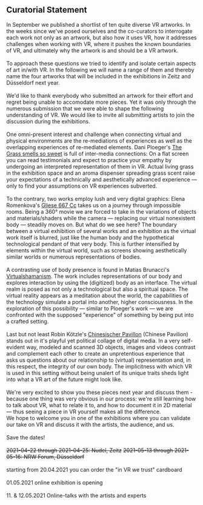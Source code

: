 ## Curatorial Statement

In September we published a shortlist of ten quite diverse VR artworks. In the weeks since we've posed ourselves and the co-curators to interrogate each work not only as an artwork, but also how it uses VR, how it addresses challenges when working with VR, where it pushes the known boundaries of VR, and ultimately why the artwork is and should be a VR artwork.<br>
<br>
To approach these questions we tried to identify and isolate certain aspects of art in/with VR. In the following we will name a range of them and thereby name the four artworks that will be included in the exhibitions in Zeitz and Düsseldorf next year.<br>
<br>
We'd like to thank everybody who submitted an artwork for their effort and regret being unable to accomodate more pieces. Yet it was only through the numerous submission that we were able to shape the following understanding of VR. We would like to invite all submitting artists to join the discussion during the exhibitions.<br>
<br>
One omni-present interest and challenge when connecting virtual and physical environments are the re-mediations of experiences as well as the overlapping experiences of re-mediated elements. Dani Ploeger's [The Grass smells so sweet](https://www.nextmuseum.io/en/submissions/the-grass-smells-so-sweet/) is full of inter-media connections: On a flat screen you can read testimonials and expect to practice your empathy by undergoing an interpreted representation of them in VR. Actual living grass in the exhibition space and an aroma dispenser spreading grass scent raise your expectations of a technically and aesthetically advanced experience — only to find your assumptions on VR experiences subverted.<br> 
<br>
To the contrary, two works employ lush and very digital graphics: Elena Romenkova's [Gliese 667 Cc](https://www.nextmuseum.io/en/submissions/gliese-667-cc-2/) takes us on a journey through impossible rooms. Being a 360° movie we are forced to take in the variations of objects and materials/shaders while the camera — replacing our virtual nonexistent body — steadily moves on. But what do we see here? The boundary between a virtual exhibition of several works and an exhibition as the virtual work itself is blurred, just like the human body and the hypothetical technological pendant of that very body. This is further intensified by elements within the virtual world, such as screens showing aesthetically similar worlds or numerous representations of bodies.<br>
<br>
A contrasting use of body presence is found in Matias Brunacci's [Virtualshamanism](https://www.nextmuseum.io/en/submissions/virtualshamanism-towards-an-alternative-digital-reality-of-consciousness/). The work includes representations of our body and explores interaction by using the (digitized) body as an interface. The virtual realm is posed as not only a technological but also a spiritual space. The virtual reality appears as a meditation about the world, the capabilities of the technology simulate a portal into another, higher consciousness. In the exploration of this possibility — similar to Ploeger's work — we are confronted with the supposed "experience" of something by being put into a crafted setting.<br>
<br>
Last but not least Robin Kötzle's [Chinesischer Pavillon](https://www.nextmuseum.io/en/submissions/chinesischer-pavillon/) (Chinese Pavilion) stands out in it's playful yet political collage of digital media. In a very self-evident way, modeled and scanned 3D objects, images and videos contrast and complement each other to create an unpretentious experience that asks us questions about our relationship to (virtual) representation and, in this respect, the integrity of our own body. The implicitness with which VR is used in this setting without being unalert of its unique traits sheds light into what a VR art of the future might look like.<br>
<br>
We're very excited to show you these pieces next year and discuss them - because one thing was very obvious in our process: we're still learning how to talk about VR, what to relate it to, and how to document it in 2D material — thus seeing a piece in VR yourself makes all the difference.  
We hope to welcome you in one of the exhibitions where you can validate our take on VR and discuss it with the artists, the audience, and us.<br>
<br>
Save the dates!<br>
<br>
~~2021-04-22 through 2021-04-25: Nudel, Zeitz~~
~~2021-05-13 through 2021-05-16: NRW Forum, Düsseldorf~~<br>
<br>
starting from 20.04.2021 you can order the "in VR we trust" cardboard <br>
<br>
01.05.2021 online exhibition is opening<br>
<br>
11\. & 12.05.2021 Online-talks with the artists and experts